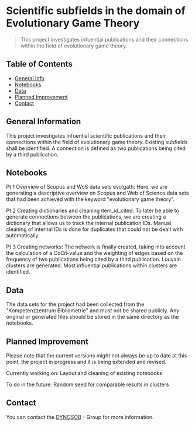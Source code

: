 # Scientific subfields in the domain of Evolutionary Game Theory
> This project investigates infuential publications and their connections within the field of evolutionary game theory.

## Table of Contents
* [General Info](#general-information)
* [Notebooks](#notebooks)
* [Data](#data)
* [Planned Improvement](#planned-improvement)
* [Contact](#contact)


## General Information
This project investigates infuential scientific publications and their connections within the field of evolutionary game theory. Existing subfields shall be identified. A connection is defined as two publications being cited by a third publication.

## Notebooks
Pt 1 Overview of Scopus and WoS data sets evolgath:
Here, we are generating a descriptive overview on Scopus and Web of Science data sets that had been achieved with the keyword "evolutionary game theory".

Pt 2 Creating dictionaries and cleaning item_id_cited:
To later be able to generate connections between the publications, we are creating a dictionary that allows us to track the internal publication IDs.
Manual cleaning of internal IDs is done for duplicates that could not be dealt with automatically.

Pt 3 Creating networks:
The network is finally created, taking into account the calculation of a CoCit-value and the weighting of edges based on the frequency of two publications being cited by a third publication. Louvain clusters are generated. Most influential publications within clusters are identified.

## Data
The data sets for the project had been collected from the "Kompetenzzentrum Bibliometrie" and must not be shared publicly.
Any original or generated files should be stored in the same directory as the notebooks.

## Planned Improvement
Please note that the current versions might not always be up to date at this point, the project in progress and it is being extended and revised.

Currently working on: 
Layout and cleaning of existing notebooks

To do in the future:
Random seed for comparable results in clusters

## Contact
You can contact the [DYNOSOB](http://web.evolbio.mpg.de/social-behaviour/people/) - Group for more information.
